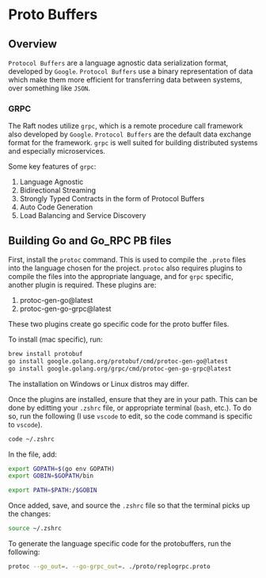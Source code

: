 # Proto Buffers


## Overview

`Protocol Buffers` are a language agnostic data serialization format, developed by `Google`. `Protocol Buffers` use a binary representation of data which make them more efficient for transferring data between systems, over something like `JSON`.


### GRPC

The Raft nodes utilize `grpc`, which is a remote procedure call framework also developed by `Google`. `Protocol Buffers` are the default data exchange format for the framework. `grpc` is well suited for building distributed systems and especially microservices.

Some key features of `grpc`:

1. Language Agnostic
2. Bidirectional Streaming
3. Strongly Typed Contracts in the form of Protocol Buffers
4. Auto Code Generation
5. Load Balancing and Service Discovery


## Building Go and Go_RPC PB files

First, install the `protoc` command. This is used to compile the `.proto` files into the language chosen for the project. `protoc` also requires plugins to compile the files into the appropriate language, and for `grpc` specific, another plugin is required. These plugins are:

1. protoc-gen-go@latest
2. protoc-gen-go-grpc@latest

These two plugins create go specific code for the proto buffer files.

To install (mac specific), run:

```bash
brew install protobuf
go install google.golang.org/protobuf/cmd/protoc-gen-go@latest
go install google.golang.org/grpc/cmd/protoc-gen-go-grpc@latest
```

The installation on Windows or Linux distros may differ.

Once the plugins are installed, ensure that they are in your path. This can be done by editting your `.zshrc` file, or appropriate terminal (`bash`, etc.). To do so, run the following (I use `vscode` to edit, so the code command is specific to `vscode`).

```bash
code ~/.zshrc
```

In the file, add:

```bash
export GOPATH=$(go env GOPATH)
export GOBIN=$GOPATH/bin

export PATH=$PATH:/$GOBIN
```

Once added, save, and source the `.zshrc` file so that the terminal picks up the changes:

```bash
source ~/.zshrc
```

To generate the language specific code for the protobuffers, run the following:

```bash
protoc --go_out=. --go-grpc_out=. ./proto/replogrpc.proto 
```